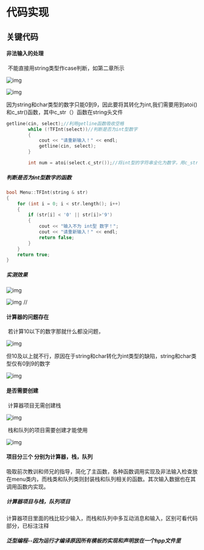 # 代码实现

## 关键代码

#### 非法输入的处理

​		不能直接用string类型作case判断，如第二章所示

 ![img](https://img-blog.csdnimg.cn/bf711c8e5f774934bf420a82950afdf5.png)![点击并拖拽以移动](data:image/gif;base64,R0lGODlhAQABAPABAP///wAAACH5BAEKAAAALAAAAAABAAEAAAICRAEAOw==) 

 ![img](https://img-blog.csdnimg.cn/72c5c5ec811344a9851f1b8aa54584eb.png?x-oss-process=image/watermark,type_d3F5LXplbmhlaQ,shadow_50,text_Q1NETiBARnJlYWs1ODc=,size_14,color_FFFFFF,t_70,g_se,x_16)![点击并拖拽以移动](data:image/gif;base64,R0lGODlhAQABAPABAP///wAAACH5BAEKAAAALAAAAAABAAEAAAICRAEAOw==) 

​		因为string和char类型的数字只能0到9，因此要将其转化为int,我们需要用到atoi()和c_str()函数，其中c_str（）函数在string头文件

``` c++
getline(cin, select);//利用getline函数吸收空格
		while (!TFInt(select))//判断是否为int型数字
		{
			cout << "请重新输入！" << endl;
			getline(cin, select);
		}

		int num = atoi(select.c_str());//将int型的字符串全化为数字，用c_str（）函数将string类型转化为const char* 型，再将其用atoi()函数由const char*类型转化为int型
```

##### 判断是否为int型数字的函数 

```c++
bool Menu::TFInt(string & str)
{
	for (int i = 0; i < str.length(); i++)
	{
		if (str[i] < '0' || str[i]>'9')
		{
			cout << "输入不为 int型 数字！";
			cout << "请重新输入！" << endl;
			return false;
		}
	}
	return true;
}
```

##### 实测效果

 ![img](https://img-blog.csdnimg.cn/c12d19134bc147c9b056cc6e599df1d2.png?x-oss-process=image/watermark,type_d3F5LXplbmhlaQ,shadow_50,text_Q1NETiBARnJlYWs1ODc=,size_17,color_FFFFFF,t_70,g_se,x_16)![点击并拖拽以移动](data:image/gif;base64,R0lGODlhAQABAPABAP///wAAACH5BAEKAAAALAAAAAABAAEAAAICRAEAOw==) 

 ![img](https://img-blog.csdnimg.cn/011f4d5be2f44e2abc0163085007ecf6.png?x-oss-process=image/watermark,type_d3F5LXplbmhlaQ,shadow_50,text_Q1NETiBARnJlYWs1ODc=,size_16,color_FFFFFF,t_70,g_se,x_16)![点击并拖拽以移动](data:image/gif;base64,R0lGODlhAQABAPABAP///wAAACH5BAEKAAAALAAAAAABAAEAAAICRAEAOw==) //

#### 计算器的问题存在

​		若计算10以下的数字那就什么都没问题，

 ![img](https://img-blog.csdnimg.cn/3ffaa31689e3409496b9c161203f86bf.png?x-oss-process=image/watermark,type_d3F5LXplbmhlaQ,shadow_50,text_Q1NETiBARnJlYWs1ODc=,size_18,color_FFFFFF,t_70,g_se,x_16)![点击并拖拽以移动](data:image/gif;base64,R0lGODlhAQABAPABAP///wAAACH5BAEKAAAALAAAAAABAAEAAAICRAEAOw==) 

​		但10及以上就不行，原因在于string和char转化为int类型的缺陷，string和char类型仅有0到9的数字

 ![img](https://img-blog.csdnimg.cn/90a987b57dad42f4aa92b19e4f34da18.png?x-oss-process=image/watermark,type_d3F5LXplbmhlaQ,shadow_50,text_Q1NETiBARnJlYWs1ODc=,size_20,color_FFFFFF,t_70,g_se,x_16)![点击并拖拽以移动](data:image/gif;base64,R0lGODlhAQABAPABAP///wAAACH5BAEKAAAALAAAAAABAAEAAAICRAEAOw==) 

#### 是否需要创建

​		计算器项目无需创建栈

 ![img](https://img-blog.csdnimg.cn/0062108142b34fc493fe4f0139f1d474.png?x-oss-process=image/watermark,type_d3F5LXplbmhlaQ,shadow_50,text_Q1NETiBARnJlYWs1ODc=,size_13,color_FFFFFF,t_70,g_se,x_16)![点击并拖拽以移动](data:image/gif;base64,R0lGODlhAQABAPABAP///wAAACH5BAEKAAAALAAAAAABAAEAAAICRAEAOw==) 

​		栈和队列的项目需要创建才能使用

 ![img](https://img-blog.csdnimg.cn/05472c06e92649efb0f958741a373f60.png?x-oss-process=image/watermark,type_d3F5LXplbmhlaQ,shadow_50,text_Q1NETiBARnJlYWs1ODc=,size_20,color_FFFFFF,t_70,g_se,x_16)![点击并拖拽以移动](data:image/gif;base64,R0lGODlhAQABAPABAP///wAAACH5BAEKAAAALAAAAAABAAEAAAICRAEAOw==) 

#### 项目分三个 分别为计算器，栈，队列

​		吸取前次教训和师兄的指导，简化了主函数，各种函数调用实现及非法输入检查放在menu类内，而栈类和队列类则封装栈和队列相关的函数。其次输入数据也在其调用函数内实现。

##### 计算器项目与栈，队列项目

​		计算器项目里面的栈比较少输入，而栈和队列中多互动消息和输入，区别可看代码部分，已标注注释

##### 泛型编程--因为运行才编译原因所有模板的实现和声明放在一个hpp文件里


